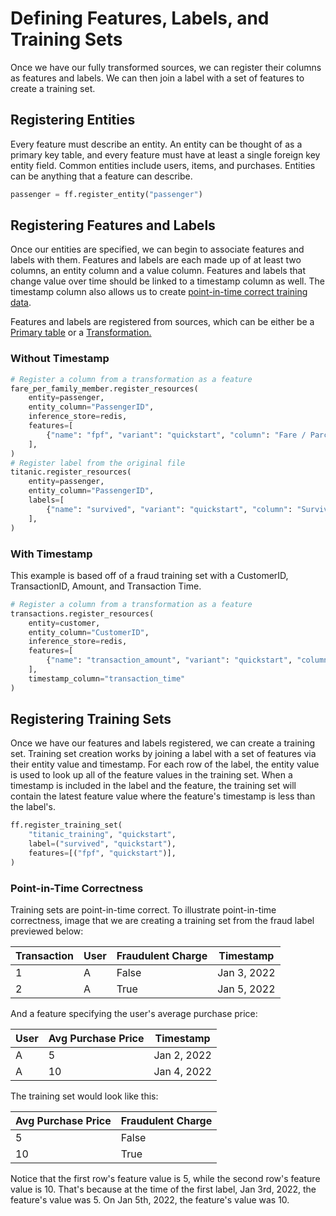 # Defining Features, Labels, and Training Sets

Once we have our fully transformed sources, we can register their columns as features and labels. We can then join a label with a set of features to create a training set.

## Registering Entities

Every feature must describe an entity. An entity can be thought of as a primary key table, and every feature must have at least a single foreign key entity field. Common entities include users, items, and purchases. Entities can be anything that a feature can describe.

```python
passenger = ff.register_entity("passenger")
```

## Registering Features and Labels

Once our entities are specified, we can begin to associate features and labels with them. 
Features and labels are each made up of at least two columns, an entity column and a value column. 
Features and labels that change value over time should be linked to a timestamp column as well. 
The timestamp column also allows us to create [point-in-time correct training data](defining-features-labels-and-training-sets.md#point-in-time-correctness).

Features and labels are registered from sources, which can be either be a [Primary table](transforming-data.md#tables) 
or a [Transformation.](transforming-data.md#defining-transformations)

### Without Timestamp

```python
# Register a column from a transformation as a feature
fare_per_family_member.register_resources(
    entity=passenger,
    entity_column="PassengerID",
    inference_store=redis,
    features=[
        {"name": "fpf", "variant": "quickstart", "column": "Fare / Parch", "type": "float64"},
    ],
)
# Register label from the original file
titanic.register_resources(
    entity=passenger,
    entity_column="PassengerID",
    labels=[
        {"name": "survived", "variant": "quickstart", "column": "Survived", "type": "int"},
    ],
)
```

### With Timestamp
This example is based off of a fraud training set with a CustomerID, TransactionID, Amount, and Transaction Time.

```python
# Register a column from a transformation as a feature
transactions.register_resources(
    entity=customer,
    entity_column="CustomerID",
    inference_store=redis,
    features=[
        {"name": "transaction_amount", "variant": "quickstart", "column": "amount", "type": "float64"},
    ],
    timestamp_column="transaction_time"
)
```

## Registering Training Sets

Once we have our features and labels registered, we can create a training set. Training set creation works by joining a label with a set of features via their entity value and timestamp. For each row of the label, the entity value is used to look up all of the feature values in the training set. When a timestamp is included in the label and the feature, the training set will contain the latest feature value where the feature's timestamp is less than the label's.

```python
ff.register_training_set(
    "titanic_training", "quickstart",
    label=("survived", "quickstart"),
    features=[("fpf", "quickstart")],
)
```

### Point-in-Time Correctness

Training sets are point-in-time correct. To illustrate point-in-time correctness, image that we are creating a training set from the fraud label previewed below:

| Transaction | User | Fraudulent Charge | Timestamp   |
| ----------- | ---- | ----------------- | ----------- |
| 1           | A    | False             | Jan 3, 2022 |
| 2           | A    | True              | Jan 5, 2022 |

And a feature specifying the user's average purchase price:

| User | Avg Purchase Price | Timestamp   |
| ---- | ------------------ | ----------- |
| A    | 5                  | Jan 2, 2022 |
| A    | 10                 | Jan 4, 2022 |

The training set would look like this:

| Avg Purchase Price | Fraudulent Charge |
| ------------------ | ----------------- |
| 5                  | False             |
| 10                 | True              |

Notice that the first row's feature value is 5, while the second row's feature value is 10. That's because at the time of the first label, Jan 3rd, 2022, the feature's value was 5. On Jan 5th, 2022, the feature's value was 10.
